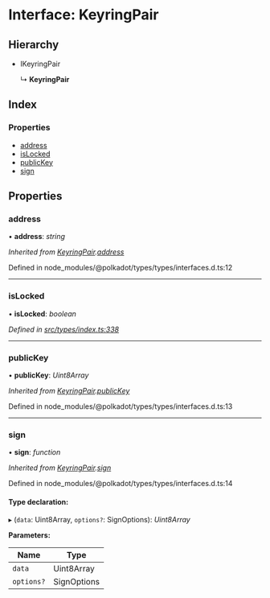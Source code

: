 # Interface: KeyringPair

## Hierarchy

* IKeyringPair

  ↳ **KeyringPair**

## Index

### Properties

* [address](_src_types_index_.keyringpair.md#address)
* [isLocked](_src_types_index_.keyringpair.md#islocked)
* [publicKey](_src_types_index_.keyringpair.md#publickey)
* [sign](_src_types_index_.keyringpair.md#sign)

## Properties

###  address

• **address**: *string*

*Inherited from [KeyringPair](_src_types_index_.keyringpair.md).[address](_src_types_index_.keyringpair.md#address)*

Defined in node_modules/@polkadot/types/types/interfaces.d.ts:12

___

###  isLocked

• **isLocked**: *boolean*

*Defined in [src/types/index.ts:338](https://github.com/PolymathNetwork/polymesh-sdk/blob/6f0a424/src/types/index.ts#L338)*

___

###  publicKey

• **publicKey**: *Uint8Array*

*Inherited from [KeyringPair](_src_types_index_.keyringpair.md).[publicKey](_src_types_index_.keyringpair.md#publickey)*

Defined in node_modules/@polkadot/types/types/interfaces.d.ts:13

___

###  sign

• **sign**: *function*

*Inherited from [KeyringPair](_src_types_index_.keyringpair.md).[sign](_src_types_index_.keyringpair.md#sign)*

Defined in node_modules/@polkadot/types/types/interfaces.d.ts:14

#### Type declaration:

▸ (`data`: Uint8Array, `options?`: SignOptions): *Uint8Array*

**Parameters:**

Name | Type |
------ | ------ |
`data` | Uint8Array |
`options?` | SignOptions |
